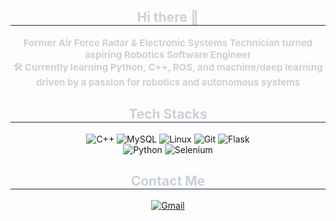 <!-- 프로필 헤더 -->
<h2 align="center" style="border-bottom:1px solid #21262d; color:#c9d1d9;">Hi there 👋</h2>

<p align="center" style="font-weight:700; font-size:15px; color:#c9d1d9;">
  Former Air&nbsp;Force Radar &amp; Electronic&nbsp;Systems Technician&nbsp;turned aspiring&nbsp;Robotics&nbsp;Software&nbsp;Engineer<br/>
  🛠️ Currently learning Python, C++, ROS, and machine/deep learning driven by a passion for robotics and autonomous systems
</p>

<!-- Tech Stacks -->
<h2 align="center" style="border-bottom:1px solid #21262d; color:#c9d1d9;"> Tech Stacks</h2>

<p align="center">
  <img src="https://img.shields.io/badge/C++-00599C?style=for-the-badge&logo=C%2B%2B&logoColor=white" alt="C++">
  <img src="https://img.shields.io/badge/MySQL-4479A1?style=for-the-badge&logo=MySQL&logoColor=white" alt="MySQL">
  <img src="https://img.shields.io/badge/Linux-FCC624?style=for-the-badge&logo=Linux&logoColor=white" alt="Linux">
  <img src="https://img.shields.io/badge/Git-F05032?style=for-the-badge&logo=Git&logoColor=white" alt="Git">
  <img src="https://img.shields.io/badge/Flask-000000?style=for-the-badge&logo=Flask&logoColor=white" alt="Flask"><br/>
  <img src="https://img.shields.io/badge/Python-3776AB?style=for-the-badge&logo=Python&logoColor=white" alt="Python">
  <img src="https://img.shields.io/badge/Selenium-43B02A?style=for-the-badge&logo=Selenium&logoColor=white" alt="Selenium">
</p>

<!-- Contact -->
<h2 align="center" style="border-bottom:1px solid #21262d; color:#c9d1d9;"> Contact Me</h2>

<p align="center">
  <a href="mailto:jongbob1918@gmail.com">
    <img src="https://img.shields.io/badge/Gmail-EA4335?style=for-the-badge&logo=Gmail&logoColor=white" alt="Gmail">
  </a>
</p>


